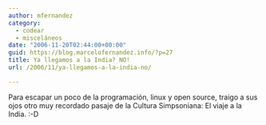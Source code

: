 ```yaml
---
author: mfernandez
category:
  - codear
  - misceláneos
date: "2006-11-20T02:44:00+00:00"
guid: https://blog.marcelofernandez.info/?p=27
title: Ya llegamos a la India? NO!
url: /2006/11/ya-llegamos-a-la-india-no/

---
```

Para escapar un poco de la programación, linux y open source, traigo a sus ojos otro muy recordado pasaje de la Cultura Simpsoniana: El viaje a la India. :-D  

  

  
